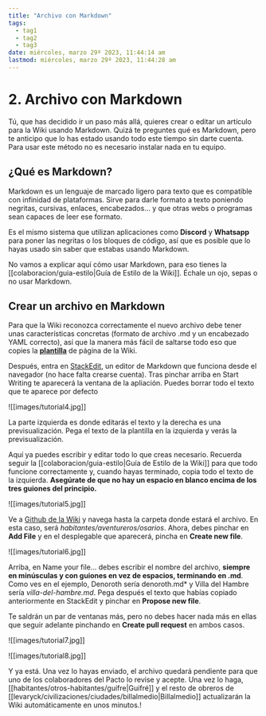 ```yaml
---
title: "Archivo con Markdown"
tags:
  - tag1
  - tag2
  - tag3
date: miércoles, marzo 29º 2023, 11:44:14 am
lastmod: miércoles, marzo 29º 2023, 11:44:28 am
---
```


# 2. Archivo con Markdown

Tú, que has decidido ir un paso más allá, quieres crear o editar un artículo para la Wiki usando Markdown. Quizá te preguntes qué es Markdown, pero te anticipo que lo has estado usando todo este tiempo sin darte cuenta. Para usar este método no es necesario instalar nada en tu equipo.

## ¿Qué es Markdown?

Markdown es un lenguaje de marcado ligero para texto que es compatible con infinidad de plataformas. Sirve para darle formato a texto poniendo negritas, cursivas, enlaces, encabezados... y que otras webs o programas sean capaces de leer ese formato.

Es el mismo sistema que utilizan aplicaciones como **Discord** y **Whatsapp** para poner las negritas o los bloques de código, así que es posible que lo hayas usado sin saber que estabas usando Markdown.

No vamos a explicar aquí cómo usar Markdown, para eso tienes la [[colaboracion/guia-estilo|Guía de Estilo de la Wiki]]. Échale un ojo, sepas o no usar Markdown.

## Crear un archivo en Markdown

Para que la Wiki reconozca correctamente el nuevo archivo debe tener unas características concretas (formato de archivo .md y un encabezado YAML correcto), así que la manera más fácil de saltarse todo eso que copies la **[plantilla](https://raw.githubusercontent.com/Musrha/umbral/hugo/content/templates/plantilla.md)** de página de la Wiki.

Después, entra en [StackEdit](https://stackedit.io), un editor de Markdown que funciona desde el navegador (no hace falta crearse cuenta). Tras pinchar arriba en Start Writing te aparecerá la ventana de la apliación. Puedes borrar todo el texto que te aparece por defecto

![[images/tutorial4.jpg]]

La parte izquierda es donde editarás el texto y la derecha es una previsualización. Pega el texto de la plantilla en la izquierda y verás la previsualización.

Aquí ya puedes escribir y editar todo lo que creas necesario. Recuerda seguir la [[colaboracion/guia-estilo|Guía de Estilo de la Wiki]] para que todo funcione correctamente y, cuando hayas terminado, copia todo el texto de la izquierda. **Asegúrate de que no hay un espacio en blanco encima de los tres guiones del principio.**

![[images/tutorial5.jpg]]

Ve a [Github de la Wiki](https://github.com/Musrha/umbral/tree/hugo/content) y navega hasta la carpeta donde estará el archivo. En esta caso, será *habitantes/aventureros/osarios*. Ahora, debes pinchar en **Add File** y en el desplegable que aparecerá, pincha en **Create new file**.

![[images/tutorial6.jpg]]

Arriba, en Name your file... debes escribir el nombre del archivo, **siempre en minúsculas y con guiones en vez de espacios, terminando en .md**. Como ves en el ejemplo, Denoroth sería denoroth.md* y Villa del Hambre sería *villa-del-hambre.md*. Pega después el texto que habías copiado anteriormente en StackEdit y pinchar en **Propose new file**.

Te saldrán un par de ventanas más, pero no debes hacer nada más en ellas que seguir adelante pinchando en **Create pull request** en ambos casos.

![[images/tutorial7.jpg]]

![[images/tutorial8.jpg]]

Y ya está. Una vez lo hayas enviado, el archivo quedará pendiente para que uno de los colaboradores del Pacto lo revise y acepte. Una vez lo haga, [[habitantes/otros-habitantes/guifre|Guifré]] y el resto de obreros de [[levaryck/civilizaciones/ciudades/billalmedio|Billalmedio]] actualizarán la Wiki automáticamente en unos minutos.!